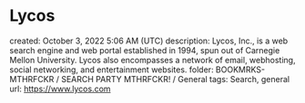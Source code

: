 # Lycos

created: October 3, 2022 5:06 AM (UTC)
description: Lycos, Inc., is a web search engine and web portal established in 1994, spun out of Carnegie Mellon University. Lycos also encompasses a network of email, webhosting, social networking, and entertainment websites.
folder: BOOKMRKS-MTHRFCKR / SEARCH PARTY MTHRFCKR! / General
tags: Search, general
url: https://www.lycos.com